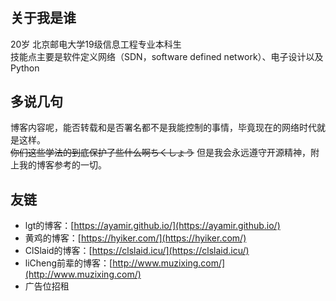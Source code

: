 # 

## 关于我是谁
20岁 北京邮电大学19级信息工程专业本科生  
技能点主要是软件定义网络（SDN，software defined network）、电子设计以及Python  
## 多说几句
博客内容呢，能否转载和是否署名都不是我能控制的事情，毕竟现在的网络时代就是这样。    
~~你们这些学法的到底保护了些什么啊ちくしょう~~
但是我会永远遵守开源精神，附上我的博客参考的一切。
## 友链 
- lgt的博客：[https://ayamir.github.io/](https://ayamir.github.io/)
- 黄鸡的博客：[https://hyiker.com/](https://hyiker.com/)
- ClSlaid的博客：[https://clslaid.icu/](https://clslaid.icu/)
- liCheng前辈的博客：[http://www.muzixing.com/](http://www.muzixing.com/)
- 广告位招租
